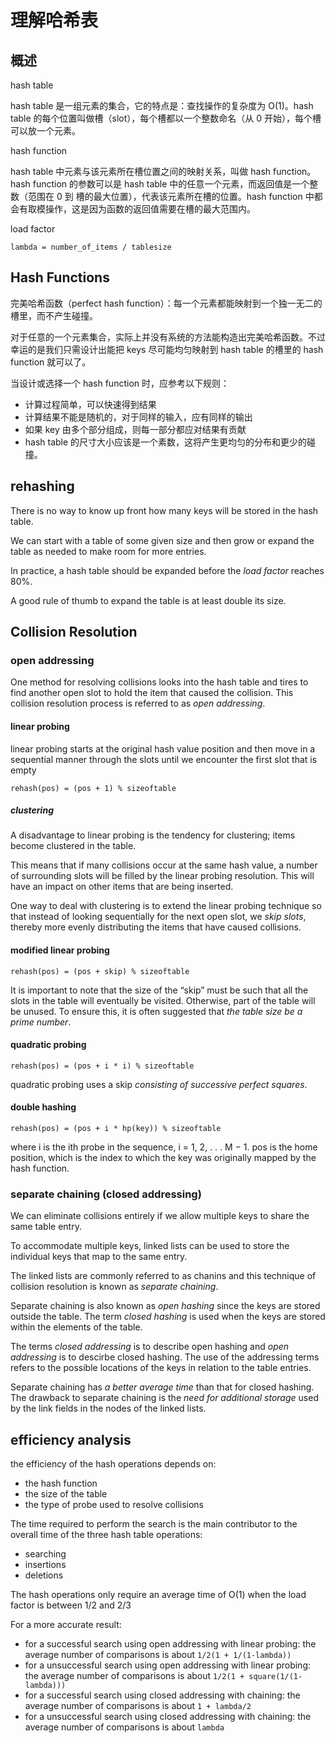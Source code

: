 # 理解哈希表


## 概述

hash table

hash table 是一组元素的集合，它的特点是：查找操作的复杂度为 O(1)。hash table 的每个位置叫做槽（slot），每个槽都以一个整数命名（从 0 开始），每个槽可以放一个元素。


hash function

hash table 中元素与该元素所在槽位置之间的映射关系，叫做 hash function。hash function 的参数可以是 hash table 中的任意一个元素，而返回值是一个整数（范围在 0 到 槽的最大位置），代表该元素所在槽的位置。hash function 中都会有取模操作，这是因为函数的返回值需要在槽的最大范围内。


load factor

```
lambda = number_of_items / tablesize
```



## Hash Functions


完美哈希函数（perfect hash function）：每一个元素都能映射到一个独一无二的槽里，而不产生碰撞。

对于任意的一个元素集合，实际上并没有系统的方法能构造出完美哈希函数。不过幸运的是我们只需设计出能把 keys 尽可能均匀映射到 hash table 的槽里的 hash function 就可以了。

当设计或选择一个 hash function 时，应参考以下规则：
- 计算过程简单，可以快速得到结果
- 计算结果不能是随机的，对于同样的输入，应有同样的输出
- 如果 key 由多个部分组成，则每一部分都应对结果有贡献
- hash table 的尺寸大小应该是一个素数，这将产生更均匀的分布和更少的碰撞。



## rehashing

There is no way to know up front how many keys will be stored in the hash table.

We can start with a table of some given size and then grow or expand the table as needed to make room for more entries.

In practice, a hash table should be expanded before the _load factor_ reaches 80%.

A good rule of thumb to expand the table is at least double its size.



## Collision Resolution


### open addressing

One method for resolving collisions looks into the hash table and tires to find another open slot to hold the item that caused the collision. This collision resolution process is referred to as _open addressing_.

#### linear probing

linear probing starts at the original hash value position and then move in a sequential manner through the slots until we encounter the first slot that is empty

```
rehash(pos) = (pos + 1) % sizeoftable
```

##### clustering

A disadvantage to linear probing is the tendency for clustering; items become clustered in the table. 

This means that if many collisions occur at the same hash value, a number of surrounding slots will be filled by the linear probing resolution. This will have an impact on other items that are being inserted.


One way to deal with clustering is to extend the linear probing technique so that instead of looking sequentially for the next open slot, we _skip slots_, thereby more evenly distributing the items that have caused collisions. 


#### modified linear probing

```
rehash(pos) = (pos + skip) % sizeoftable
```

 It is important to note that the size of the “skip” must be such that all the slots in the table will eventually be visited. Otherwise, part of the table will be unused. To ensure this, it is often suggested that _the table size be a prime number_.
 
 
#### quadratic probing
 
 ```
 rehash(pos) = (pos + i * i) % sizeoftable
 ```
 
 quadratic probing uses a skip _consisting of successive perfect squares_.
 
 
#### double hashing
 
 ```
 rehash(pos) = (pos + i * hp(key)) % sizeoftable
 ```
 
where i is the ith probe in the sequence, i = 1, 2, . . . M − 1. pos is the home position, which is the index to which the key was originally mapped by the hash function.


###  separate chaining (closed addressing)
 
We can eliminate collisions entirely if we allow multiple keys to share the same table entry.

To accommodate multiple keys, linked lists can be used to store the individual keys that map to the same entry.

The linked lists are commonly referred to as chanins and this technique of collision resolution is known as _separate chaining_.

Separate chaining is also known as _open hashing_ since the keys are stored outside the table. The term _closed hashing_ is used when the keys are stored within the elements of the table.

The terms _closed addressing_ is to describe open hashing and _open addressing_ is to descirbe closed hashing. The use of the addressing terms refers to the possible locations of the keys in relation to the table entries.

Separate chaining has _a better average time_ than that for closed hashing. The drawback to separate chaining is the _need for additional storage_ used by the link fields in the nodes of the linked lists.



## efficiency analysis
the efficiency of the hash operations depends on:
- the hash function
- the size of the table
- the type of probe used to resolve collisions

The time required to perform the search is the main contributor to the overall time of the three hash table operations:
- searching
- insertions
- deletions

The hash operations only require an average time of O(1) when the load factor is between 1/2 and 2/3


For a more accurate result:

- for a successful search using open addressing with linear probing: the average number of comparisons is about `1/2(1 + 1/(1-lambda))`
- for a unsuccessful search using open addressing with linear probing: the average number of comparisons is about `1/2(1 + square(1/(1-lambda)))`
- for a successful search using closed addressing with chaining: the average number of comparisons is about `1 + lambda/2`
- for a unsuccessful search using closed addressing with chaining: the average number of comparisons is about `lambda`

